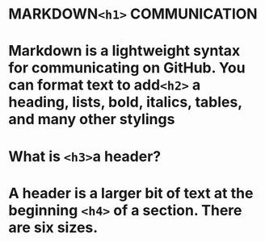 # MARKDOWN`<h1>` COMMUNICATION
# Markdown is a lightweight syntax for communicating on GitHub. You can format text to add`<h2>` a heading, lists, bold, italics, tables, and many other stylings
# What is  `<h3>`a header?
# A header is a larger bit of text at the beginning  `<h4>` of a section. There are six sizes.
